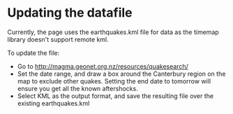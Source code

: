 Updating the datafile
=====================

Currently, the page uses the earthquakes.kml file for data as the timemap
library doesn't support remote kml.

To update the file:

* Go to http://magma.geonet.org.nz/resources/quakesearch/
* Set the date range, and draw a box around the Canterbury region on
  the map to exclude other quakes.  Setting the end date to tomorrow will
  ensure you get all the known aftershocks.
* Select KML as the output format, and save the resulting file over the
  existing earthquakes.kml

